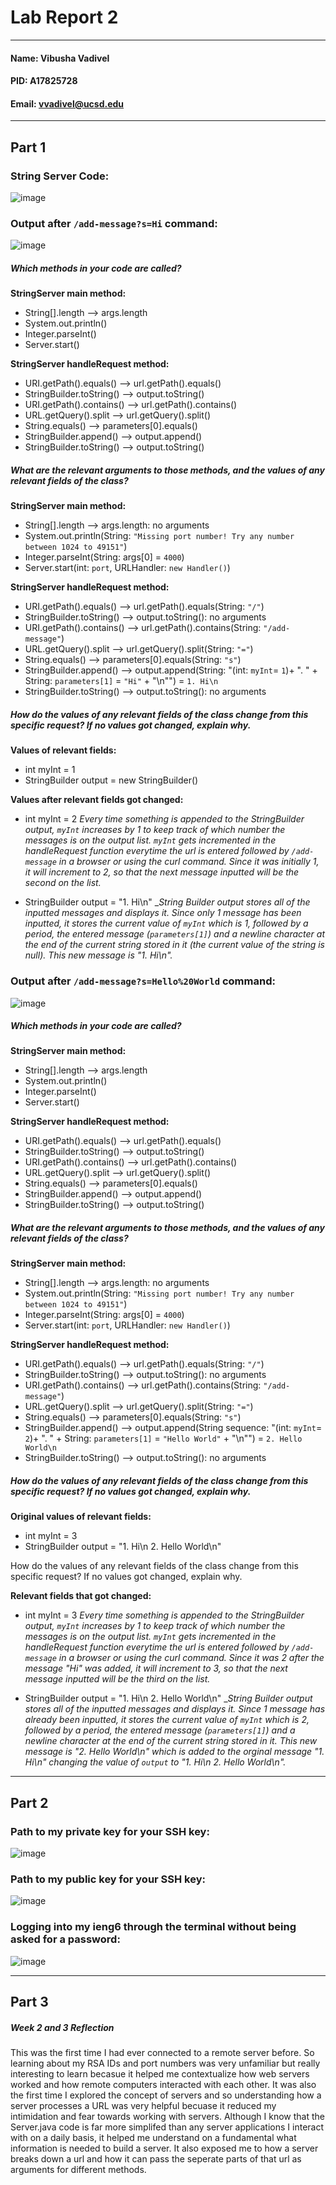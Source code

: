 # Lab Report 2
---
#### Name: Vibusha Vadivel 
#### PID: A17825728 
#### Email: vvadivel@ucsd.edu
---

## Part 1

### String Server Code: 

![image](https://github.com/vibushavadivel/cse15l-lab-reports/assets/102670153/8c87549b-92e7-4435-85a5-24304ad3dfd1)

### Output after `/add-message?s=Hi` command: 
![image](https://github.com/vibushavadivel/cse15l-lab-reports/assets/102670153/57dc3c4a-9ad6-43bb-a606-d33a472f7ad3) <br>

##### Which methods in your code are called? <br>
**StringServer main method:**
- String[].length --> args.length
- System.out.println()
- Integer.parseInt()
- Server.start()

**StringServer handleRequest method:**
- URI.getPath().equals() --> url.getPath().equals()
- StringBuilder.toString() --> output.toString()
- URI.getPath().contains() --> url.getPath().contains()
- URL.getQuery().split --> url.getQuery().split()
- String.equals() --> parameters[0].equals()
- StringBuilder.append() --> output.append()
- StringBuilder.toString() --> output.toString()

##### What are the relevant arguments to those methods, and the values of any relevant fields of the class?
**StringServer main method:**
- String[].length --> args.length: no arguments
- System.out.println(String: `"Missing port number! Try any number between 1024 to 49151"`)
- Integer.parseInt(String: args[0] = `4000`)
- Server.start(int: `port`, URLHandler: `new Handler()`)

**StringServer handleRequest method:**
- URI.getPath().equals() --> url.getPath().equals(String: `"/"`)
- StringBuilder.toString() --> output.toString(): no arguments
- URI.getPath().contains() --> url.getPath().contains(String: `"/add-message"`)
- URL.getQuery().split --> url.getQuery().split(String: `"="`)
- String.equals() --> parameters[0].equals(String: `"s"`)
- StringBuilder.append() --> output.append(String: "(int: `myInt`= `1`)+ ". " + String: `parameters[1]` = `"Hi"` + "\n"") = `1. Hi\n`
- StringBuilder.toString() --> output.toString(): no arguments

##### How do the values of any relevant fields of the class change from this specific request? If no values got changed, explain why.
**Values of relevant fields:**
- int myInt = 1 
- StringBuilder output = new StringBuilder()

**Values after relevant fields got changed:** 
- int myInt = 2
_Every time something is appended to the StringBuilder output, `myInt` increases by 1 to keep track of which number the messages is on the output list. `myInt` gets incremented in the handleRequest function everytime the url is entered followed by `/add-message` in a browser or using the curl command. Since it was initially 1, it will increment to 2, so that the next message inputted will be the second on the list._

- StringBuilder output = "1. Hi\n"
__String Builder output stores all of the inputted messages and displays it. Since only 1 message has been inputted, it stores the current value of `myInt` which is 1, followed by a period, the entered message (`parameters[1]`) and a newline character at the end of the current string stored in it (the current value of the string is null). This new message is "1. Hi\n"._

### Output after `/add-message?s=Hello%20World` command: 
![image](https://github.com/vibushavadivel/cse15l-lab-reports/assets/102670153/7d98fe96-61a6-4f10-8d73-1a72e36eb338) <br>

##### Which methods in your code are called? <br>
**StringServer main method:**
- String[].length --> args.length
- System.out.println()
- Integer.parseInt()
- Server.start()

**StringServer handleRequest method:**
- URI.getPath().equals() --> url.getPath().equals()
- StringBuilder.toString() --> output.toString()
- URI.getPath().contains() --> url.getPath().contains()
- URL.getQuery().split --> url.getQuery().split()
- String.equals() --> parameters[0].equals()
- StringBuilder.append() --> output.append()
- StringBuilder.toString() --> output.toString()

##### What are the relevant arguments to those methods, and the values of any relevant fields of the class?
**StringServer main method:**
- String[].length --> args.length: no arguments
- System.out.println(String: `"Missing port number! Try any number between 1024 to 49151"`)
- Integer.parseInt(String: args[0] = `4000`)
- Server.start(int: `port`, URLHandler: `new Handler()`)

**StringServer handleRequest method:**
- URI.getPath().equals() --> url.getPath().equals(String: `"/"`)
- StringBuilder.toString() --> output.toString(): no arguments
- URI.getPath().contains() --> url.getPath().contains(String: `"/add-message"`)
- URL.getQuery().split --> url.getQuery().split(String: `"="`)
- String.equals() --> parameters[0].equals(String: `"s"`)
- StringBuilder.append() --> output.append(String sequence: "(int: `myInt`= `2`)+ ". " + String: `parameters[1]` = `"Hello World"` + "\n"") = `2. Hello World\n`
- StringBuilder.toString() --> output.toString(): no arguments

##### How do the values of any relevant fields of the class change from this specific request? If no values got changed, explain why.

**Original values of relevant fields:**
- int myInt = 3
- StringBuilder output = "1. Hi\n 2. Hello World\n"

How do the values of any relevant fields of the class change from this specific request? If no values got changed, explain why.

**Relevant fields that got changed:**
- int myInt = 3
_Every time something is appended to the StringBuilder output, `myInt` increases by 1 to keep track of which number the messages is on the output list. `myInt` gets incremented in the handleRequest function everytime the url is entered followed by `/add-message` in a browser or using the curl command. Since it was 2 after the message "Hi" was added, it will increment to 3, so that the next message inputted will be the third on the list._

- StringBuilder output = "1. Hi\n 2. Hello World\n"
__String Builder output stores all of the inputted messages and displays it. Since 1 message has already been inputted, it stores the current value of `myInt` which is 2, followed by a period, the entered message (`parameters[1]`) and a newline character at the end of the current string stored in it. This new message is "2. Hello World\n" which is added to the orginal message "1. Hi\n" changing the value of `output` to "1. Hi\n 2. Hello World\n"._

---
## Part 2

### Path to my private key for your SSH key:
![image](https://github.com/vibushavadivel/cse15l-lab-reports/assets/102670153/52a63f24-62e9-4191-88f5-01ecf0c40893)

### Path to my public key for your SSH key:
![image](https://github.com/vibushavadivel/cse15l-lab-reports/assets/102670153/c5bf392c-8b38-47a1-b169-d9557c18859e)

### Logging into my ieng6 through the terminal without being asked for a password:
![image](https://github.com/vibushavadivel/cse15l-lab-reports/assets/102670153/802c4090-13c7-4ed1-a8d5-cf206b94e644)

---
## Part 3
##### Week 2 and 3 Reflection
This was the first time I had ever connected to a remote server before. So learning about my RSA IDs and port numbers was very unfamiliar but really interesting to learn becasue it helped me contextualize how web servers worked and how remote computers interacted with each other. It was also the first time I explored the concept of servers and so understanding how a server processes a URL was very helpful becuase it reduced my intimidation and fear towards working with servers.  Although I know that the Server.java code is far more simplifed than any server applications I interact with on a daily basis, it helped me understand on a fundamental what information is needed to build a server. It also exposed me to how a server breaks down a url and how it can pass the seperate parts of that url as arguments for different methods.

